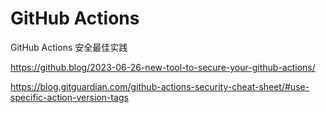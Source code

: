 # GitHub Actions

GitHub Actions 安全最佳实践 

https://github.blog/2023-06-26-new-tool-to-secure-your-github-actions/

https://blog.gitguardian.com/github-actions-security-cheat-sheet/#use-specific-action-version-tags